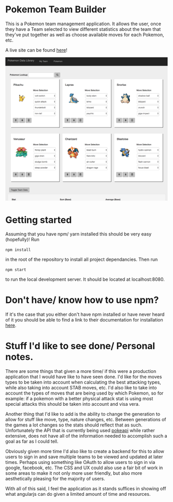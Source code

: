 # Pokemon Team Builder

This is a Pokemon team management application. It allows the user, once they have a Team
selected to view different statistics about the team that they've put together as well as choose
available moves for each Pokemon, etc.

A live site can be found [here](http://pokemonteamdetails.appspot.com/#!/)!

![Application screenshot](screenshot.png?raw=true "Application screenshot")

# Getting started

Assuming that you have npm/ yarn installed this should be very easy (hopefully)! Run

```npm install```

in the root of the repository to install all project dependancies. Then run

``` npm start ```

to run the local development server. It should be located at localhost:8080.

# Don't have/ know how to use npm?

If it's the case that you either don't have npm installed or have never heard of it
you should be able to find a link to their documentation for installation [here](https://www.npmjs.com/get-npm).

# Stuff I'd like to see done/ Personal notes.

There are some things that given a more time/ if this were a production application that
I would have like to have seen done. I'd like for the moves types to be taken into account when
calculating the best attacking types, while also taking into account STAB moves, etc. I'd also like to
take into account the types of moves that are being used by which Pokemon, so for example: if a pokemon
with a better physical attack stat is using most special attacks this should be taken into account and visa vera.

Another thing that I'd like to add is the ability to change the generation to allow for stuff like move, type, nature changes, etc.
Between generations of the games a lot changes so the stats should reflect that as such. Unfortunately the API that is currently being used
[pokeapi](pokeapi.co) while rather extensive, does not have all of the information needed to accomplish such a goal as far as I could tell.

Obviously given more time I'd also like to create a backend for this to allow users to sign in and save multiple teams
to be viewed and updated at later times. Perhaps using something like OAuth to allow users to sign in via google, facebook, etc. The CSS and UX
could also use a fair bit of work in some areas to make it not only more user friendly, but also more aesthetically pleasing for the majority of users.

With all of this said, I feel the application as it stands suffices in showing off what angularjs can do given a limited amount of time
and resources.
